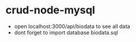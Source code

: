 # crud-node-mysql

- open localhost:3000/api/biodata to see all data
- dont forget to import database biodata.sql
